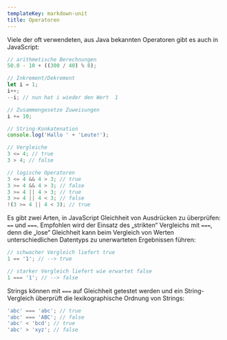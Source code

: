 ```yaml
---
templateKey: markdown-unit
title: Operatoren
---
```


Viele der oft verwendeten, aus Java bekannten Operatoren gibt es auch in JavaScript:

```js
// arithmetische Berechnungen
50.0 - 10 + ((300 / 40) % 8);

// Inkrement/Dekrement
let i = 1;
i++;
--i; // nun hat i wieder den Wert  1

// Zusammengesetze Zuweisungen
i += 10;

// String-Konkatenation
console.log('Hallo ' + 'Leute!');

// Vergleiche
3 <= 4; // true
3 > 4; // false

// logische Operatoren
3 <= 4 && 4 > 3; // true
3 >= 4 && 4 > 3; // false
3 >= 4 || 4 > 3; // true
3 >= 4 || 4 < 3; // false
!(3 >= 4 || 4 < 3); // true
```

Es gibt zwei Arten, in JavaScript Gleichheit von Ausdrücken zu überprüfen: `==` und `===`.
Empfohlen wird der Einsatz des „strikten“ Vergleichs mit `===`, denn die „lose“ Gleichheit
kann beim Vergleich von Werten unterschiedlichen Datentyps zu unerwarteten Ergebnissen führen:

```js
// schwacher Vergleich liefert true
1 == '1'; // --> true

// starker Vergleich liefert wie erwartet false
1 === '1'; // --> false
```

Strings können mit `===` auf Gleichheit getestet werden und ein String-Vergleich überprüft die
lexikographische Ordnung von Strings:

```js
'abc' === 'abc'; // true
'abc' === 'ABC'; // false
'abc' < 'bcd'; // true
'abc' > 'xyz'; // false
```
